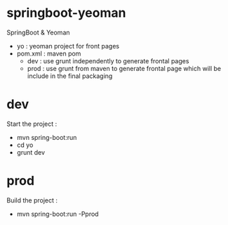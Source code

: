 # springboot-yeoman
SpringBoot &amp; Yeoman

* yo : yeoman project for front pages
* pom.xml : maven pom 
  * dev : use grunt independently to generate frontal pages
  * prod : use grunt from maven to generate frontal page which will be include in the final packaging

# dev
Start the project :
 * mvn spring-boot:run
 * cd yo
 * grunt dev

# prod
Build the project :
 * mvn spring-boot:run -Pprod


